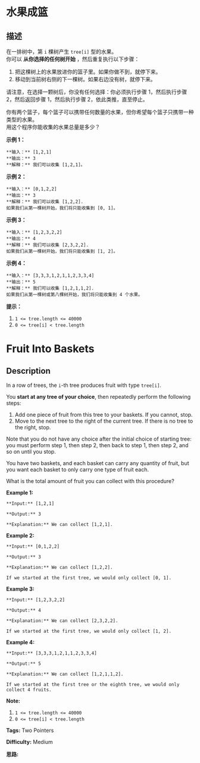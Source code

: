 # 水果成篮

## 描述

在一排树中，第 `i` 棵树产生 `tree[i]` 型的水果。  
你可以 **从你选择的任何树开始** ，然后重复执行以下步骤：

  1. 把这棵树上的水果放进你的篮子里。如果你做不到，就停下来。
  2. 移动到当前树右侧的下一棵树。如果右边没有树，就停下来。

请注意，在选择一颗树后，你没有任何选择：你必须执行步骤 1，然后执行步骤 2，然后返回步骤 1，然后执行步骤 2，依此类推，直至停止。

你有两个篮子，每个篮子可以携带任何数量的水果，但你希望每个篮子只携带一种类型的水果。  
用这个程序你能收集的水果总量是多少？



**示例 1：**

    
    
    **输入：** [1,2,1]
    **输出：** 3
    **解释：** 我们可以收集 [1,2,1]。
    

**示例 2：**

    
    
    **输入：** [0,1,2,2]
    **输出：** 3
    **解释：** 我们可以收集 [1,2,2].
    如果我们从第一棵树开始，我们将只能收集到 [0, 1]。
    

**示例 3：**

    
    
    **输入：** [1,2,3,2,2]
    **输出：** 4
    **解释：** 我们可以收集 [2,3,2,2].
    如果我们从第一棵树开始，我们将只能收集到 [1, 2]。
    

**示例 4：**

    
    
    **输入：** [3,3,3,1,2,1,1,2,3,3,4]
    **输出：** 5
    **解释：** 我们可以收集 [1,2,1,1,2].
    如果我们从第一棵树或第八棵树开始，我们将只能收集到 4 个水果。
    



**提示：**

  1. `1 <= tree.length <= 40000`
  2. `0 <= tree[i] < tree.length`



# Fruit Into Baskets

## Description



In a row of trees, the `i`-th tree produces fruit with type `tree[i]`.

You **start at any tree  of your choice**, then repeatedly perform the following steps:

  1. Add one piece of fruit from this tree to your baskets.  If you cannot, stop.
  2. Move to the next tree to the right of the current tree.  If there is no tree to the right, stop.

Note that you do not have any choice after the initial choice of starting tree: you must perform step 1, then step 2, then back to step 1, then step 2, and so on until you stop.

You have two baskets, and each basket can carry any quantity of fruit, but you want each basket to only carry one type of fruit each.

What is the total amount of fruit you can collect with this procedure?



**Example 1:**

    
    
    **Input:** [1,2,1]
    **Output:** 3
    **Explanation:** We can collect [1,2,1].
    

**Example 2:**

    
    
    **Input:** [0,1,2,2]
    **Output:** 3
    **Explanation:** We can collect [1,2,2].
    If we started at the first tree, we would only collect [0, 1].
    

**Example 3:**

    
    
    **Input:** [1,2,3,2,2]
    **Output:** 4
    **Explanation:** We can collect [2,3,2,2].
    If we started at the first tree, we would only collect [1, 2].
    

**Example 4:**

    
    
    **Input:** [3,3,3,1,2,1,1,2,3,3,4]
    **Output:** 5
    **Explanation:** We can collect [1,2,1,1,2].
    If we started at the first tree or the eighth tree, we would only collect 4 fruits.
    



**Note:**

  1. `1 <= tree.length <= 40000`
  2. `0 <= tree[i] < tree.length`


**Tags:** Two Pointers

**Difficulty:** Medium

**思路:**
